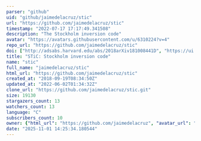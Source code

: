 ```yaml
---
parser: "github"
uid: "github/jaimedelacruz/stic"
url: "https://github.com/jaimedelacruz/stic"
timestamp: "2022-07-17 17:17:49.341508"
description: "The Stockholm inversion code"
avatar: "https://avatars.githubusercontent.com/u/6310224?v=4"
repo_url: "https://github.com/jaimedelacruz/stic"
doi: ["http://adsabs.harvard.edu/abs/2018arXiv181008441D", "https://ui.adsabs.harvard.edu/abs/2018ascl.soft10014D/abstract"]
title: "STiC: Stockholm inversion code"
name: "stic"
full_name: "jaimedelacruz/stic"
html_url: "https://github.com/jaimedelacruz/stic"
created_at: "2018-09-19T08:34:50Z"
updated_at: "2022-06-02T01:34:32Z"
clone_url: "https://github.com/jaimedelacruz/stic.git"
size: 19130
stargazers_count: 13
watchers_count: 13
language: "C"
subscribers_count: 10
owner: {"html_url": "https://github.com/jaimedelacruz", "avatar_url": "https://avatars.githubusercontent.com/u/6310224?v=4", "login": "jaimedelacruz", "type": "User"}
date: "2025-11-01 14:25:34.180544"
---
```

